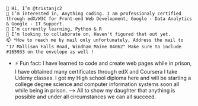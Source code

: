 
    👋 Hi, I’m @tristanjc2
    👀 I’m interested in, Anything coding. I am professionaly certified through edX/W3C for Front-end Web Development, Google - Data Analytics & Google - IT Support.
    🌱 I’m currently learning, Python & R
    💞️ I’m looking to collaborate on, Haven't figured that out yet.
    📫 *How to reach me by mail only unfortunately, Address the mail to "17 Mallison Falls Road, Windham Maine 04062" Make sure to include #165933 on the envelope as well !


- ⚡ Fun fact: I have learned to code and create web pages while in prison, I have obtained many certificates through edX and Coursera I take Udemy classes. I got my High school diploma here and will be starting a college degree science and computer information systems soon all while being in prison.
--> All to show my daughter that anything is possible and under all circumstances we can all succeed.
